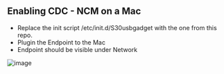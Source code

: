 ## Enabling CDC - NCM on a Mac 

- Replace the init script /etc/init.d/S30usbgadget with the one from this repo.
- Plugin the Endpoint to the Mac
- Endpoint should be visible under Network

![image](https://github.com/rcmb/EndpointSupport/assets/26347646/e0845b03-2377-45d9-8072-90285e2050e8)




